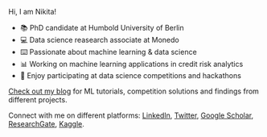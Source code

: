 Hi, I am Nikita!

- 📚 PhD candidate at Humbold University of Berlin
- 💻 Data science reasearch associate at Monedo
- ⌨️ Passionate about machine learning & data science
- 📊 Working on machine learning applications in credit risk analytics
- 🏅 Enjoy participating at data science competitions and hackathons

[Check out my blog](https://kozodoi.me) for ML tutorials, competition solutions and findings from different projects.

Connect with me on different platforms: [LinkedIn](https://www.linkedin.com/in/kozodoi/), [Twitter](https://twitter.com/n_kozodoi), [Google Scholar](https://scholar.google.com/citations?user=58tMuD0AAAAJ&amp;hl=en), [ResearchGate](https://www.researchgate.net/profile/Nikita_Kozodoi), [Kaggle](https://www.kaggle.com/kozodoi).
